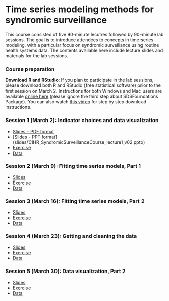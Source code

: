 # Time series modeling methods for syndromic surveillance

This course consisted of five 90-minute lecutres followed by 90-minute lab sessions. The goal is to introduce attendees to concepts in time series modeling, with a particular focus on syndromic surveillance using routine health systems data. The contents available here include lecture slides and materials for the lab sessions.

### Course preparation
**Download R and RStudio**: If you plan to participate in the lab sessions, please download both R and RStudio (free statistical software) prior to the first session on March 2. Instructions for both Windows and Mac users are available [online here](https://courses.edx.org/courses/UTAustinX/UT.7.01x/3T2014/56c5437b88fa43cf828bff5371c6a924/) (please ignore the third step about SDSFoundations Package). You can also watch [this video](https://www.youtube.com/watch?v=cX532N_XLIs&ab_channel=MarinStatsLectures-RProgramming%26Statistics) for step by step download instructions.

### Session 1 (March 2): Indicator choices and data visualization 
- [Slides - PDF format](slides/CIHR_SyndromicSurveillanceCourse_lecture1_v02.pdf)
- [Slides - PPT format] (slides/CIHR_SyndromicSurveillanceCourse_lecture1_v02.pptx)
- [Exercise](exercise/)
- [Data](data/)

### Session 2 (March 9): Fitting time series models, Part 1 
- [Slides](slides/)
- [Exercise](exercise/)
- [Data](data/)

### Session 3 (March 16): Fitting time series models, Part 2 
- [Slides](slides/)
- [Exercise](exercise/)
- [Data](data/)

### Session 4 (March 23): Getting and cleaning the data
- [Slides](slides/)
- [Exercise](exercise/)
- [Data](data/)

### Session 5 (March 30): Data visualization, Part 2
- [Slides](slides/)
- [Exercise](exercise/)
- [Data](data/)



